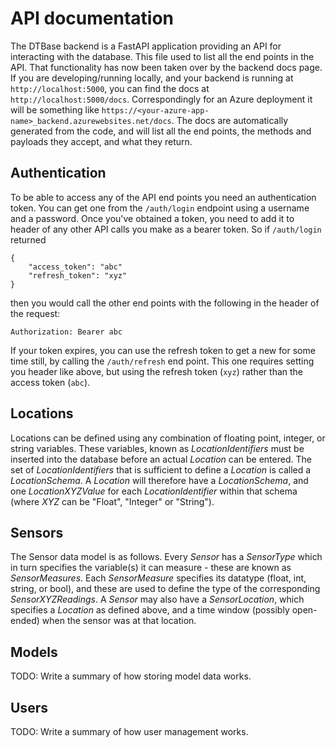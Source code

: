 # API documentation

The DTBase backend is a FastAPI application providing an API for interacting with the database.
This file used to list all the end points in the API.
That functionality has now been taken over by the backend docs page.
If you are developing/running locally, and your backend is running at `http://localhost:5000`, you can find the docs at `http://localhost:5000/docs`.
Correspondingly for an Azure deployment it will be something like `https://<your-azure-app-name>_backend.azurewebsites.net/docs`.
The docs are automatically generated from the code, and will list all the end points, the methods and payloads they accept, and what they return.

## Authentication

To be able to access any of the API end points you need an authentication token.
You can get one from the `/auth/login` endpoint using a username and a password.
Once you've obtained a token, you need to add it to header of any other API calls you make as a bearer token.
So if `/auth/login` returned
```
{
    "access_token": "abc"
    "refresh_token": "xyz"
}
```
then you would call the other end points with the following in the header of the request:
```
Authorization: Bearer abc
```

If your token expires, you can use the refresh token to get a new for some time still,
by calling the `/auth/refresh` end point. This one requires setting you header like above, but
using the refresh token (`xyz`) rather than the access token (`abc`).

## Locations

Locations can be defined using any combination of floating point, integer, or string variables.   These variables, known as _LocationIdentifiers_ must be inserted into the database before an actual _Location_ can be entered.  The set of _LocationIdentifiers_ that is sufficient to define a _Location_ is called a _LocationSchema_.   A _Location_ will therefore have a _LocationSchema_, and one _LocationXYZValue_ for each _LocationIdentifier_ within that schema (where _XYZ_ can be "Float", "Integer" or "String").

## Sensors

The Sensor data model is as follows.   Every _Sensor_ has a _SensorType_ which in turn specifies the variable(s) it can measure - these are known as _SensorMeasures_.  Each _SensorMeasure_ specifies its datatype (float, int, string, or bool), and these are used to define the type of the corresponding _SensorXYZReadings_.   A _Sensor_ may also have a _SensorLocation_, which specifies a _Location_ as defined above, and a time window (possibly open-ended) when the sensor was at that location.

## Models

TODO: Write a summary of how storing model data works.

## Users

TODO: Write a summary of how user management works.
